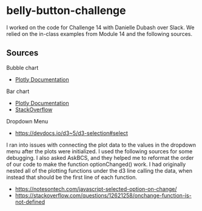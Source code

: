 # belly-button-challenge

I worked on the code for Challenge 14 with Danielle Dubash over Slack. We relied on the in-class examples from Module 14 and the following sources.

## Sources

Bubble chart
- [Plotly Documentation](https://plotly.com/javascript/bubble-charts/)

Bar chart
- [Plotly Documentation](https://plotly.com/javascript/bar-charts/)
- [StackOverflow](https://stackoverflow.com/questions/20516473/d3-js-horizontal-bar-chart-and-data-from-json-file?rq=4)

Dropdown Menu
- https://devdocs.io/d3~5/d3-selection#select

I ran into issues with connecting the plot data to the values in the dropdown menu after the plots were initialized. I used the following sources for some debugging. I also asked AskBCS, and they helped me to reformat the order of our code to make the function optionChanged() work. I had originally nested all of the plotting functions under the d3 line calling the data, when instead that should be the first line of each function. 
- https://notesontech.com/javascript-selected-option-on-change/
- https://stackoverflow.com/questions/12621258/onchange-function-is-not-defined
